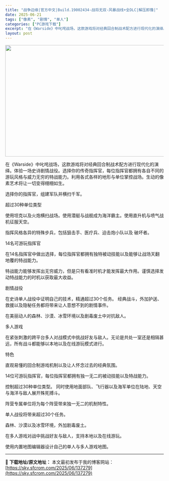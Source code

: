 ```yaml
---
title: "战争边缘|官方中文|Build.19002434-战将无双-风暴战线+全DLC|解压即撸|"
date: 2025-06-21
tags: ["像素", "剧情", "单人"]
categories: ["PC游戏下载"]
excerpt: "在《Warside》中叱咤战场，这款游戏将对经典回合制战术配方进行现代化的演绎。体验一场史诗剧情战役。选择你的传奇指挥官，每位指挥官都拥有各自不同的游玩风格与威力无穷的特战能力。利用各式各样的地形与单位掌控战场。生动的像素艺术将让一切变得栩栩如生。 选择你的指挥官，组建军队并横扫千军。 超过30种单&hellip;"
layout: post
---
```


<img class="aligncenter size-full wp-image-137280" src="https://sky.sfcrom.com/wp-content/uploads/2025/06/2025062109275424.webp" alt="" width="616" height="353" />

在《Warside》中叱咤战场，这款游戏将对经典回合制战术配方进行现代化的演绎。体验一场史诗剧情战役。选择你的传奇指挥官，每位指挥官都拥有各自不同的游玩风格与威力无穷的特战能力。利用各式各样的地形与单位掌控战场。生动的像素艺术将让一切变得栩栩如生。

选择你的指挥官，组建军队并横扫千军。

超过30种单位类型

使用坦克以及火炮横扫战场。使用潜艇与战舰成为海洋霸主。使用直升机与喷气战机征服天空。

指挥风格各异的特殊步兵，包括狙击手、医疗兵、迫击炮小队以及 破坏者。

14名可游玩指挥官

在14名指挥官中做出选择，每位指挥官都拥有独特被动技能以及能够让战场天翻地覆的特战能力。

特战能力能够发挥出无穷威力，但是只有看准时机才能发挥最大作用。谨慎选择发动特战能力的时机以获取最大收益。

剧情战役

在史诗单人战役中证明自己的技术，精通超过30个任务。 经典战斗，外加护送、救援以及隐秘任务都将带来让人意想不到的剧情事件。

在美丽动人的森林、沙漠、冰雪环境以及剧毒废土中对抗敌人。

多人游戏

在紧张刺激的跨平台多人对战模式中挑战好友与敌人。无论是共处一室还是相隔甚远，所有战斗都能够以本地以及在线游玩模式进行。

特色

直观易懂的回合制游戏机制以及让人怀念过去的经典氛围。

14位可游玩指挥官，每位指挥官都拥有独一无二的被动技能以及特战能力。

控制超过30种单位类型。 同时使用地面部队、飞行器以及海军单位在陆地、天空与海洋与敌人展开殊死搏斗。

阵营专属单位将为每个阵营带来独一无二的机制特性。

单人战役将带来超过30个任务。

森林、沙漠以及冰雪环境，外加剧毒废土。

在多人游戏对战中挑战好友与敌人，支持本地以及在线游玩。

使用内置地图编辑器设计自己的单人与多人游戏地图。

---
📖 **下载地址/原文地址：** 本文最初发布于我的博客网站：[https://sky.sfcrom.com/2025/06/137279](https://sky.sfcrom.com/2025/06/137279)

